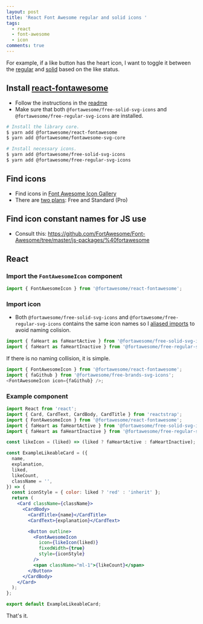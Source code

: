 ```yaml
---
layout: post
title: 'React Font Awesome regular and solid icons '
tags:
  - react
  - font-awesome
  - icon
comments: true
---
```


For example, if a like button has the heart icon, I want to toggle it between the [regular](https://fontawesome.com/icons/heart?style=regular) and [solid](https://fontawesome.com/icons/heart?style=solid) based on the like status.

## Install [react-fontawesome](https://github.com/FortAwesome/react-fontawesome)

- Follow the instructions in the [readme](https://github.com/FortAwesome/react-fontawesome#installation)
- Make sure that both `@fortawesome/free-solid-svg-icons` and `@fortawesome/free-regular-svg-icons` are installed.

```sh
# Install the library core.
$ yarn add @fortawesome/react-fontawesome
$ yarn add @fortawesome/fontawesome-svg-core
```

```sh
# Install necessary icons.
$ yarn add @fortawesome/free-solid-svg-icons
$ yarn add @fortawesome/free-regular-svg-icons
```

## Find icons

- Find icons in [Font Awesome Icon Gallery](https://fontawesome.com/icons?d=gallery)
- There are [two plans](https://fontawesome.com/plans): Free and Standard (Pro)

## Find icon constant names for JS use

- Consult this: https://github.com/FortAwesome/Font-Awesome/tree/master/js-packages/%40fortawesome

## React

### Import the `FontAwesomeIcon` component

```js
import { FontAwesomeIcon } from '@fortawesome/react-fontawesome';
```

### Import icon

- Both `@fortawesome/free-solid-svg-icons` and `@fortawesome/free-regular-svg-icons` contains the same icon names so I [aliased imports](https://developer.mozilla.org/en-US/docs/Web/JavaScript/Reference/Statements/import) to avoid naming colision.

```js
import { faHeart as faHeartActive } from '@fortawesome/free-solid-svg-icons';
import { faHeart as faHeartInactive } from '@fortawesome/free-regular-svg-icons';
```

If there is no naming collision, it is simple.

```js
import { FontAwesomeIcon } from '@fortawesome/react-fontawesome';
import { faGithub } from '@fortawesome/free-brands-svg-icons';
<FontAwesomeIcon icon={faGithub} />;
```

### Example component

```jsx
import React from 'react';
import { Card, CardText, CardBody, CardTitle } from 'reactstrap';
import { FontAwesomeIcon } from '@fortawesome/react-fontawesome';
import { faHeart as faHeartActive } from '@fortawesome/free-solid-svg-icons';
import { faHeart as faHeartInactive } from '@fortawesome/free-regular-svg-icons';

const likeIcon = (liked) => (liked ? faHeartActive : faHeartInactive);

const ExampleLikeableCard = ({
  name,
  explanation,
  liked,
  likeCount,
  className = '',
}) => {
  const iconStyle = { color: liked ? 'red' : 'inherit' };
  return (
    <Card className={className}>
      <CardBody>
        <CardTitle>{name}</CardTitle>
        <CardText>{explanation}</CardText>

        <Button outline>
          <FontAwesomeIcon
            icon={likeIcon(liked)}
            fixedWidth={true}
            style={iconStyle}
          />
          <span className="ml-1">{likeCount}</span>
        </Button>
      </CardBody>
    </Card>
  );
};

export default ExampleLikeableCard;
```

That's it.

